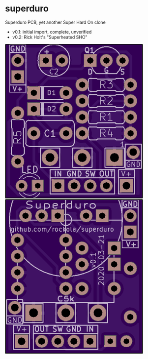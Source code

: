 # superduro
Superduro PCB, yet another Super Hard On clone

* v0.1: initial import, complete, unverified
* v0.2: Rick Holt's "Superheated SHO"

![Front](https://raw.githubusercontent.com/rockola/superduro/master/images/superduro-pcb-front.png)
![Back](https://raw.githubusercontent.com/rockola/superduro/master/images/superduro-pcb-back.png)
